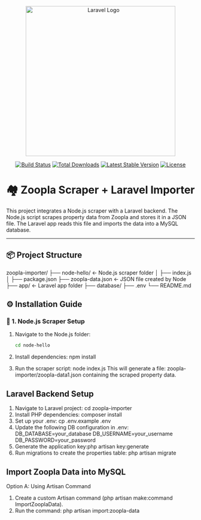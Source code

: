 <p align="center"><a href="https://laravel.com" target="_blank"><img src="https://raw.githubusercontent.com/laravel/art/master/logo-lockup/5%20SVG/2%20CMYK/1%20Full%20Color/laravel-logolockup-cmyk-red.svg" width="400" alt="Laravel Logo"></a></p>

<p align="center">
<a href="https://github.com/laravel/framework/actions"><img src="https://github.com/laravel/framework/workflows/tests/badge.svg" alt="Build Status"></a>
<a href="https://packagist.org/packages/laravel/framework"><img src="https://img.shields.io/packagist/dt/laravel/framework" alt="Total Downloads"></a>
<a href="https://packagist.org/packages/laravel/framework"><img src="https://img.shields.io/packagist/v/laravel/framework" alt="Latest Stable Version"></a>
<a href="https://packagist.org/packages/laravel/framework"><img src="https://img.shields.io/packagist/l/laravel/framework" alt="License"></a>
</p>

# 🏘️ Zoopla Scraper + Laravel Importer

This project integrates a Node.js scraper with a Laravel backend. The Node.js script scrapes property data from Zoopla and stores it in a JSON file. The Laravel app reads this file and imports the data into a MySQL database.

---

## 📦 Project Structure

zoopla-importer/
├── node-hello/             ← Node.js scraper folder
│   ├── index.js
│   ├── package.json
├── zoopla-data.json       ← JSON file created by Node
├── app/                    ← Laravel app folder
├── database/
├── .env
└── README.md



## ⚙️ Installation Guide

### 📁 1. Node.js Scraper Setup

1. Navigate to the Node.js folder:

   ```bash
   cd node-hello
2. Install dependencies:
   npm install

3. Run the scraper script:
   node index.js
   This will generate a file:
   zoopla-importer/zoopla-data1.json
   containing the scraped property data.


## Laravel Backend Setup
1. Navigate to Laravel project:
   cd zoopla-importer
2. Install PHP dependencies: composer install
3. Set up your .env: cp .env.example .env
4. Update the following DB configuration in .env:
        DB_DATABASE=your_database
        DB_USERNAME=your_username
        DB_PASSWORD=your_password
5. Generate the application key:php artisan key:generate
6. Run migrations to create the properties table: php artisan migrate


## Import Zoopla Data into MySQL
Option A: Using Artisan Command
1. Create a custom Artisan command (php artisan make:command ImportZooplaData).
2. Run the command:
      php artisan import:zoopla-data